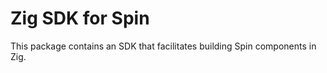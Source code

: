 # Zig SDK for Spin

This package contains an SDK that facilitates building Spin components in Zig.
<!-- It allows building HTTP components that target the Spin executor.

```zig

``` -->
